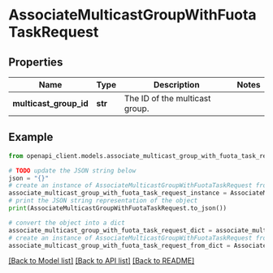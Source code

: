 # AssociateMulticastGroupWithFuotaTaskRequest


## Properties

Name | Type | Description | Notes
------------ | ------------- | ------------- | -------------
**multicast_group_id** | **str** | The ID of the multicast group. | 

## Example

```python
from openapi_client.models.associate_multicast_group_with_fuota_task_request import AssociateMulticastGroupWithFuotaTaskRequest

# TODO update the JSON string below
json = "{}"
# create an instance of AssociateMulticastGroupWithFuotaTaskRequest from a JSON string
associate_multicast_group_with_fuota_task_request_instance = AssociateMulticastGroupWithFuotaTaskRequest.from_json(json)
# print the JSON string representation of the object
print(AssociateMulticastGroupWithFuotaTaskRequest.to_json())

# convert the object into a dict
associate_multicast_group_with_fuota_task_request_dict = associate_multicast_group_with_fuota_task_request_instance.to_dict()
# create an instance of AssociateMulticastGroupWithFuotaTaskRequest from a dict
associate_multicast_group_with_fuota_task_request_from_dict = AssociateMulticastGroupWithFuotaTaskRequest.from_dict(associate_multicast_group_with_fuota_task_request_dict)
```
[[Back to Model list]](../README.md#documentation-for-models) [[Back to API list]](../README.md#documentation-for-api-endpoints) [[Back to README]](../README.md)


